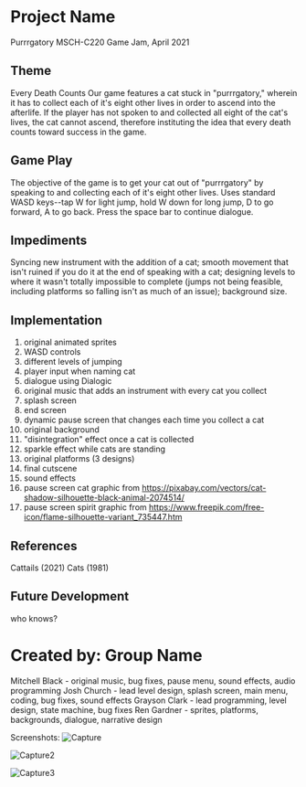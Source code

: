 # Project Name
Purrrgatory
MSCH-C220 Game Jam, April 2021

## Theme
Every Death Counts
Our game features a cat stuck in "purrrgatory," wherein it has to collect each of it's eight other lives in order to ascend into the afterlife. If the player has not spoken to and collected all eight of the cat's lives, the cat cannot ascend, therefore instituting the idea that every death counts toward success in the game. 

## Game Play
The objective of the game is to get your cat out of "purrrgatory" by speaking to and collecting each of it's eight other lives. 
Uses standard WASD keys--tap W for light jump, hold W down for long jump, D to go forward, A to go back. Press the space bar to continue dialogue.

## Impediments
Syncing new instrument with the addition of a cat; smooth movement that isn't ruined if you do it at the end of speaking with a cat; designing levels to where it wasn't totally impossible to complete (jumps not being feasible, including platforms so falling isn't as much of an issue); background size.

## Implementation
1. original animated sprites
2. WASD controls
3. different levels of jumping
4. player input when naming cat
5. dialogue using Dialogic 
6. original music that adds an instrument with every cat you collect
7. splash screen
8. end screen 
9. dynamic pause screen that changes each time you collect a cat
10. original background
11. "disintegration" effect once a cat is collected
12. sparkle effect while cats are standing 
13. original platforms (3 designs) 
14. final cutscene
15. sound effects
16. pause screen cat graphic from https://pixabay.com/vectors/cat-shadow-silhouette-black-animal-2074514/ 
17. pause screen spirit graphic from https://www.freepik.com/free-icon/flame-silhouette-variant_735447.htm 

## References
Cattails (2021)
Cats (1981)

## Future Development
who knows?

# Created by: Group Name
Mitchell Black - original music, bug fixes, pause menu, sound effects, audio programming
Josh Church - lead level design, splash screen, main menu, coding, bug fixes, sound effects
Grayson Clark - lead programming, level design, state machine, bug fixes
Ren Gardner - sprites, platforms, backgrounds, dialogue, narrative design

Screenshots:
![Capture](https://user-images.githubusercontent.com/77999824/115969229-f9d97980-a509-11eb-8100-bef60680345e.PNG)

![Capture2](https://user-images.githubusercontent.com/77999824/115969238-01991e00-a50a-11eb-9789-dc3e4324ae0b.PNG)

![Capture3](https://user-images.githubusercontent.com/77999824/115969243-065dd200-a50a-11eb-984c-1a5aabe8121c.PNG)
